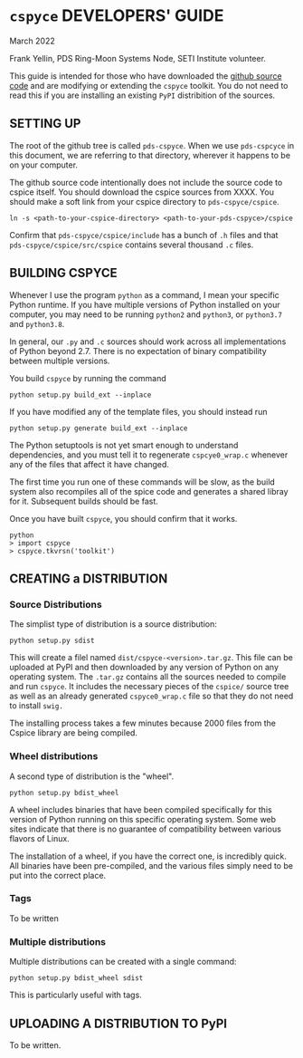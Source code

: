 # `cspyce` DEVELOPERS' GUIDE
March 2022

Frank Yellin, PDS Ring-Moon Systems Node, SETI Institute volunteer.

This guide is intended for those who have downloaded the 
[github source code](https://github.com/SETI/pds-cspyce/) and are modifying
or extending the `cspyce` toolkit.
You do not need to read this if you are installing an existing `PyPI`
distribition of the sources.

## SETTING UP

The root of the github tree is called `pds-cspyce`.
When we use `pds-cspcyce` in this document, we are referring to that directory,
wherever it happens to be on your computer.

The github source code intentionally does not include the source code to
cspice itself.
You should download the cspice sources from XXXX.
You should make a soft link from your cspice directory to `pds-cspyce/cspice`.
```shell
ln -s <path-to-your-cspice-directory> <path-to-your-pds-cspyce>/cspice
```
Confirm that `pds-cspyce/cspice/include` has a bunch of `.h` files and that
`pds-cspyce/cspice/src/cspice` contains several thousand `.c` files.

## BUILDING CSPYCE
Whenever I use the program `python` as a command, I mean your specific Python
runtime.  If you have multiple versions of Python installed on your computer,
you may need to be running `python2` and `python3`, or `python3.7` and
`python3.8`.

In general, our `.py` and `.c` sources should work across all implementations of 
Python beyond 2.7. There is no expectation of binary compatibility between
multiple versions.

You build `cspyce` by running the command
```shell
python setup.py build_ext --inplace
```

If you have modified any of the template files, you should instead run
```shell
python setup.py generate build_ext --inplace
```
The Python setuptools is not yet smart enough to understand dependencies,
and you must tell it to regenerate `cspcye0_wrap.c` whenever any of the files
that affect it have changed.

The first time you run one of these commands will be slow, as the build
system also recompiles all of the spice code and generates a shared libray
for it.
Subsequent builds should be fast.


Once you have built `cspyce`, you should confirm that it works.
```shell
python
> import cspyce
> cspyce.tkvrsn('toolkit')
```

## CREATING a DISTRIBUTION

### Source Distributions

The simplist type of distribution is a source distribution:

```
python setup.py sdist
```
This will create a filel named `dist/cspyce-<version>.tar.gz`.
This file can be uploaded at PyPI and then downloaded by any version of
Python on any operating system.  The `.tar.gz` contains all the sources needed
to compile and run `cspyce`.
It includes the necessary pieces of the `cspice/` source tree as well as an
already generated `cspyce0_wrap.c` file so that they do not need to install 
`swig.`

The installing process takes a few minutes because 2000 files from the Cspice
library are being compiled.

### Wheel distributions

A second type of distribution is the "wheel".  
```shell
python setup.py bdist_wheel
```
A wheel includes binaries that have been compiled specifically for this version
of Python running on this specific operating system.
Some web sites indicate that there is no guarantee of compatibility between
various flavors of Linux.

The installation of a wheel, if you have the correct one, is incredibly quick.
All binaries have been pre-compiled, and the various files simply need to be put
into the correct place.

### Tags

To be written

### Multiple distributions

Multiple distributions can be created with a single command:
```shell
python setup.py bdist_wheel sdist
```
This is particularly useful with tags.

## UPLOADING A DISTRIBUTION TO PyPI

To be written.
